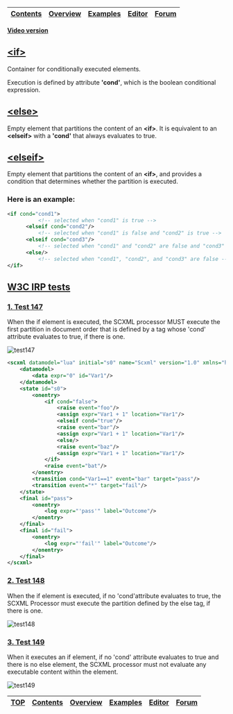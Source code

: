 <a name="top-anchor">

| [Contents](../README.md#table-of-contents) | [Overview](../README.md#scxml-overview) | [Examples](../Examples/README.md) | [Editor](https://alexzhornyak.github.io/ScxmlEditor-Tutorial/) | [Forum](https://github.com/alexzhornyak/SCXML-tutorial/discussions) |
|---|---|---|---|---|

**[Video version](https://youtu.be/kY1tI0uO0x4)**

## [\<if\>](https://www.w3.org/TR/scxml/#if)
Container for conditionally executed elements. 

Execution is defined by attribute **'cond'**, which is the boolean conditional expression.

## [\<else\>](https://www.w3.org/TR/scxml/#else)
Empty element that partitions the content of an **\<if\>**. It is equivalent to an **\<elseif\>** with a **'cond'** that always evaluates to true.

## [\<elseif\>](https://www.w3.org/TR/scxml/#elseif)
Empty element that partitions the content of an **\<if\>**, and provides a condition that determines whether the partition is executed.

### Here is an example:
```xml
<if cond="cond1">
          <!-- selected when "cond1" is true -->
      <elseif cond="cond2"/>
          <!-- selected when "cond1" is false and "cond2" is true -->
      <elseif cond="cond3"/>
          <!-- selected when "cond1" and "cond2" are false and "cond3" is true -->
      <else/>
          <!-- selected when "cond1", "cond2", and "cond3" are false -->
</if>
```

## [W3C IRP tests](https://www.w3.org/Voice/2013/scxml-irp)

### [1. Test 147](https://www.w3.org/Voice/2013/scxml-irp/147/test147.txml)
When the if element is executed, the SCXML processor MUST execute the first partition in document order that is defined by a tag whose 'cond' attribute evaluates to true, if there is one.

![test147](https://user-images.githubusercontent.com/18611095/28814051-a96107f8-76a4-11e7-8a1e-9783bf0ce0de.png)

```xml
<scxml datamodel="lua" initial="s0" name="Scxml" version="1.0" xmlns="http://www.w3.org/2005/07/scxml">
	<datamodel>
		<data expr="0" id="Var1"/>
	</datamodel>
	<state id="s0">
		<onentry>
			<if cond="false">
				<raise event="foo"/>
				<assign expr="Var1 + 1" location="Var1"/>
				<elseif cond="true"/>
				<raise event="bar"/>
				<assign expr="Var1 + 1" location="Var1"/>
				<else/>
				<raise event="baz"/>
				<assign expr="Var1 + 1" location="Var1"/>
			</if>
			<raise event="bat"/>
		</onentry>
		<transition cond="Var1==1" event="bar" target="pass"/>
		<transition event="*" target="fail"/>
	</state>
	<final id="pass">
		<onentry>
			<log expr="'pass'" label="Outcome"/>
		</onentry>
	</final>
	<final id="fail">
		<onentry>
			<log expr="'fail'" label="Outcome"/>
		</onentry>
	</final>
</scxml>
```

### [2. Test 148](https://www.w3.org/Voice/2013/scxml-irp/148/test148.txml)
When the if element is executed, if no 'cond'attribute evaluates to true, the SCXML Processor must execute the partition defined by the else tag, if there is one.

![test148](https://user-images.githubusercontent.com/18611095/28814245-7c05a9de-76a5-11e7-90b5-bc122578d286.png)

### [3. Test 149](https://www.w3.org/Voice/2013/scxml-irp/149/test149.txml)
When it executes an if element, if no 'cond' attribute evaluates to true and there is no else element, the SCXML processor must not evaluate any executable content within the element.

![test149](https://user-images.githubusercontent.com/18611095/28814451-5228639e-76a6-11e7-842f-973187a32c8c.png)

| [TOP](#top-anchor) | [Contents](../README.md#table-of-contents) | [Overview](../README.md#scxml-overview) | [Examples](../Examples/README.md) | [Editor](https://alexzhornyak.github.io/ScxmlEditor-Tutorial/) | [Forum](https://github.com/alexzhornyak/SCXML-tutorial/discussions) |
|---|---|---|---|---|---|
